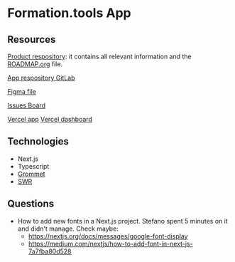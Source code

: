 # Formation.tools App

## Resources

[Product respository](https://gitlab.com/formation.tools/intel/product-vision): it contains all relevant information and the [ROADMAP.org](https://gitlab.com/formation.tools/intel/product-vision/-/blob/main/Roadmap.org) file.

[App respository GitLab](https://gitlab.com/formation.tools/app/formation.tools-app)

[Figma file](<https://www.figma.com/file/DenroEWfValwUxKZJdtLW7/formation.tools-(Copy)>)

[Issues Board](https://gitlab.com/formation.tools/app/formation.tools-app/-/boards/4514126)

[Vercel app](https://app-formation-tools-app-three.vercel.app/)
[Vercel dashboard](https://vercel.com/formation-tools/app-formation-tools-app)

## Technologies

- Next.js
- Typescript
- [Grommet](https://v2.grommet.io/)
- [SWR](https://swr.vercel.app/)

## Questions

- How to add new fonts in a Next.js project. Stefano spent 5 minutes on it and didn't manage. Check maybe:
  - https://nextjs.org/docs/messages/google-font-display
  - https://medium.com/nextjs/how-to-add-font-in-next-js-7a7fba80d528
